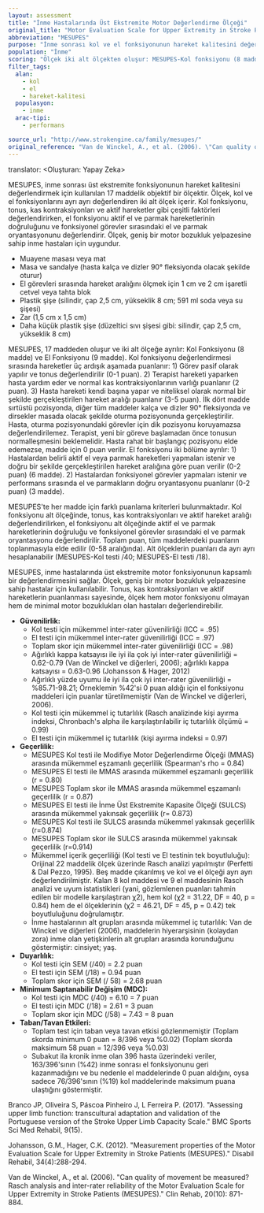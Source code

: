 ```yaml
---
layout: assessment
title: "İnme Hastalarında Üst Ekstremite Motor Değerlendirme Ölçeği"
original_title: "Motor Evaluation Scale for Upper Extremity in Stroke Patients"
abbreviation: "MESUPES"
purpose: "İnme sonrası kol ve el fonksiyonunun hareket kalitesini değerlendirmek için tasarlanmış 17 maddelik objektif bir değerlendirme ölçeğidir."
population: "İnme"
scoring: "Ölçek iki alt ölçekten oluşur: MESUPES-Kol fonksiyonu (8 madde, 0-5 arası puanlar) ve MESUPES-El fonksiyonu (9 madde, 0-2 arası puanlar). Toplam puan 0-58 aralığındadır."
filter_tags:
  alan:
    - kol
    - el
    - hareket-kalitesi
  populasyon:
    - inme
  arac-tipi:
    - performans

source_url: "http://www.strokengine.ca/family/mesupes/"
original_reference: "Van de Winckel, A., et al. (2006). \"Can quality of movement be measured? Rasch analysis and inter-rater reliability of the Motor Evaluation Scale for Upper Extremity in Stroke Patients (MESUPES).\" Clin Rehab, 20(10): 871-884."
---
```


translator: <Oluşturan: Yapay Zeka>



MESUPES, inme sonrası üst ekstremite fonksiyonunun hareket kalitesini değerlendirmek için kullanılan 17 maddelik objektif bir ölçektir. Ölçek, kol ve el fonksiyonlarını ayrı ayrı değerlendiren iki alt ölçek içerir. Kol fonksiyonu, tonus, kas kontraksiyonları ve aktif hareketler gibi çeşitli faktörleri değerlendirirken, el fonksiyonu aktif el ve parmak hareketlerinin doğruluğunu ve fonksiyonel görevler sırasındaki el ve parmak oryantasyonunu değerlendirir. Ölçek, geniş bir motor bozukluk yelpazesine sahip inme hastaları için uygundur.


*   Muayene masası veya mat
*   Masa ve sandalye (hasta kalça ve dizler 90° fleksiyonda olacak şekilde oturur)
*   El görevleri sırasında hareket aralığını ölçmek için 1 cm ve 2 cm işaretli cetvel veya tahta blok
*   Plastik şişe (silindir, çap 2,5 cm, yükseklik 8 cm; 591 ml soda veya su şişesi)
*   Zar (1,5 cm x 1,5 cm)
*   Daha küçük plastik şişe (düzeltici sıvı şişesi gibi: silindir, çap 2,5 cm, yükseklik 8 cm)


MESUPES, 17 maddeden oluşur ve iki alt ölçeğe ayrılır: Kol Fonksiyonu (8 madde) ve El Fonksiyonu (9 madde). Kol fonksiyonu değerlendirmesi sırasında hareketler üç ardışık aşamada puanlanır: 1) Görev pasif olarak yapılır ve tonus değerlendirilir (0-1 puan). 2) Terapist hareketi yaparken hasta yardım eder ve normal kas kontraksiyonlarının varlığı puanlanır (2 puan). 3) Hasta hareketi kendi başına yapar ve niteliksel olarak normal bir şekilde gerçekleştirilen hareket aralığı puanlanır (3-5 puan). İlk dört madde sırtüstü pozisyonda, diğer tüm maddeler kalça ve dizler 90° fleksiyonda ve dirsekler masada olacak şekilde oturma pozisyonunda gerçekleştirilir. Hasta, oturma pozisyonundaki görevler için dik pozisyonu koruyamazsa değerlendirilemez. Terapist, yeni bir göreve başlamadan önce tonusun normalleşmesini beklemelidir. Hasta rahat bir başlangıç pozisyonu elde edemezse, madde için 0 puan verilir. El fonksiyonu iki bölüme ayrılır: 1) Hastalardan belirli aktif el veya parmak hareketleri yapmaları istenir ve doğru bir şekilde gerçekleştirilen hareket aralığına göre puan verilir (0-2 puan) (6 madde). 2) Hastalardan fonksiyonel görevler yapmaları istenir ve performans sırasında el ve parmakların doğru oryantasyonu puanlanır (0-2 puan) (3 madde).


MESUPES'te her madde için farklı puanlama kriterleri bulunmaktadır. Kol fonksiyonu alt ölçeğinde, tonus, kas kontraksiyonları ve aktif hareket aralığı değerlendirilirken, el fonksiyonu alt ölçeğinde aktif el ve parmak hareketlerinin doğruluğu ve fonksiyonel görevler sırasındaki el ve parmak oryantasyonu değerlendirilir. Toplam puan, tüm maddelerdeki puanların toplanmasıyla elde edilir (0-58 aralığında). Alt ölçeklerin puanları da ayrı ayrı hesaplanabilir (MESUPES-Kol testi /40; MESUPES-El testi /18).


MESUPES, inme hastalarında üst ekstremite motor fonksiyonunun kapsamlı bir değerlendirmesini sağlar. Ölçek, geniş bir motor bozukluk yelpazesine sahip hastalar için kullanılabilir. Tonus, kas kontraksiyonları ve aktif hareketlerin puanlanması sayesinde, ölçek hem motor fonksiyonu olmayan hem de minimal motor bozuklukları olan hastaları değerlendirebilir.


*   **Güvenilirlik:**
    *   Kol testi için mükemmel inter-rater güvenilirliği (ICC = .95)
    *   El testi için mükemmel inter-rater güvenilirliği (ICC = .97)
    *   Toplam skor için mükemmel inter-rater güvenilirliği (ICC = .98)
    *   Ağırlıklı kappa katsayısı ile iyi ila çok iyi inter-rater güvenilirliği = 0.62-0.79 (Van de Winckel ve diğerleri, 2006); ağırlıklı kappa katsayısı = 0.63-0.96 (Johansson & Hager, 2012)
    *   Ağırlıklı yüzde uyumu ile iyi ila çok iyi inter-rater güvenilirliği = %85.71-98.21; Örneklemin %42'si 0 puan aldığı için el fonksiyonu maddeleri için puanlar türetilmemiştir (Van de Winckel ve diğerleri, 2006).
    *   Kol testi için mükemmel iç tutarlılık (Rasch analizinde kişi ayırma indeksi, Chronbach's alpha ile karşılaştırılabilir iç tutarlılık ölçümü = 0.99)
    *   El testi için mükemmel iç tutarlılık (kişi ayırma indeksi = 0.97)
*   **Geçerlilik:**
    *   MESUPES Kol testi ile Modifiye Motor Değerlendirme Ölçeği (MMAS) arasında mükemmel eşzamanlı geçerlilik (Spearman's rho = 0.84)
    *   MESUPES El testi ile MMAS arasında mükemmel eşzamanlı geçerlilik (r = 0.80)
    *   MESUPES Toplam skor ile MMAS arasında mükemmel eşzamanlı geçerlilik (r = 0.87)
    *   MESUPES El testi ile İnme Üst Ekstremite Kapasite Ölçeği (SULCS) arasında mükemmel yakınsak geçerlilik (r= 0.873)
    *   MESUPES Kol testi ile SULCS arasında mükemmel yakınsak geçerlilik (r=0.874)
    *   MESUPES Toplam skor ile SULCS arasında mükemmel yakınsak geçerlilik (r=0.914)
    *   Mükemmel içerik geçerliliği (Kol testi ve El testinin tek boyutluluğu): Orijinal 22 maddelik ölçek üzerinde Rasch analizi yapılmıştır (Perfetti & Dal Pezzo, 1995). Beş madde çıkarılmış ve kol ve el ölçeği ayrı ayrı değerlendirilmiştir. Kalan 8 kol maddesi ve 9 el maddesinin Rasch analizi ve uyum istatistikleri (yani, gözlemlenen puanları tahmin edilen bir modelle karşılaştıran χ2), hem kol (χ2 = 31.22, DF = 40, p = 0.84) hem de el ölçeklerinin (χ2 = 46.21, DF = 45, p = 0.42) tek boyutluluğunu doğrulamıştır.
    *   İnme hastalarının alt grupları arasında mükemmel iç tutarlılık: Van de Winckel ve diğerleri (2006), maddelerin hiyerarşisinin (kolaydan zora) inme olan yetişkinlerin alt grupları arasında korunduğunu göstermiştir: cinsiyet; yaş.
*   **Duyarlılık:**
    *   Kol testi için SEM (/40) = 2.2 puan
    *   El testi için SEM (/18) = 0.94 puan
    *   Toplam skor için SEM (/ 58) = 2.68 puan
*   **Minimum Saptanabilir Değişim (MDC):**
    *   Kol testi için MDC (/40) = 6.10 = 7 puan
    *   El testi için MDC (/18) = 2.61 = 3 puan
    *   Toplam skor için MDC (/58) = 7.43 = 8 puan
*   **Taban/Tavan Etkileri:**
    *   Toplam test için taban veya tavan etkisi gözlenmemiştir (Toplam skorda minimum 0 puan = 8/396 veya %0.02) (Toplam skorda maksimum 58 puan = 12/396 veya %0.03)
    *   Subakut ila kronik inme olan 396 hasta üzerindeki veriler, 163/396'sının (%42) inme sonrası el fonksiyonunu geri kazanmadığını ve bu nedenle el maddelerinde 0 puan aldığını, oysa sadece 76/396'sının (%19) kol maddelerinde maksimum puana ulaştığını göstermiştir.


Branco JP, Oliveira S, Páscoa Pinheiro J, L Ferreira P. (2017). "Assessing upper limb function: transcultural adaptation and validation of the Portuguese version of the Stroke Upper Limb Capacity Scale." BMC Sports Sci Med Rehabil, 9(15).

Johansson, G.M., Hager, C.K. (2012). "Measurement properties of the Motor Evaluation Scale for Upper Extremity in Stroke Patients (MESUPES)." Disabil Rehabil, 34(4):288-294.

Van de Winckel, A., et al. (2006). "Can quality of movement be measured? Rasch analysis and inter-rater reliability of the Motor Evaluation Scale for Upper Extremity in Stroke Patients (MESUPES)." Clin Rehab, 20(10): 871-884.

```